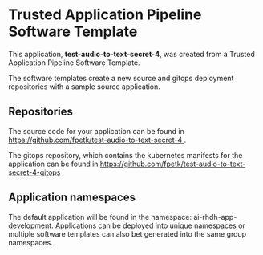 # Trusted Application Pipeline Software Template

This application, **test-audio-to-text-secret-4**, was created from a Trusted Application Pipeline Software Template.

The software templates create a new source and gitops deployment repositories with a sample source application. 

## Repositories

The source code for your application can be found in [https://github.com/fpetk/test-audio-to-text-secret-4 ](https://github.com/fpetk/test-audio-to-text-secret-4 ).
 
The gitops repository, which contains the kubernetes manifests for the application can be found in 
[https://github.com/fpetk/test-audio-to-text-secret-4-gitops ](https://github.com/fpetk/test-audio-to-text-secret-4-gitops ) 

## Application namespaces 

The default application will be found in the namespace: ai-rhdh-app-development. Applications can be deployed into unique namespaces or multiple software templates can also bet generated into the same group namespaces.  